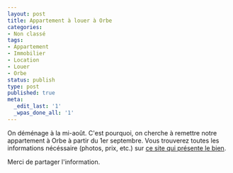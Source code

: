 ```yaml
---
layout: post
title: Appartement à louer à Orbe
categories:
- Non classé
tags:
- Appartement
- Immobilier
- Location
- Louer
- Orbe
status: publish
type: post
published: true
meta:
  _edit_last: '1'
  _wpas_done_all: '1'
---
```


On déménage à la mi-août. C'est pourquoi, on cherche à remettre notre appartement à Orbe à partir du 1er septembre. Vous trouverez toutes les informations nécéssaire (photos, prix, etc.) sur [ce site qui présente le bien](https://alienlebarge.github.io/fleursdelys/ "Appartement à louer à Orbe").

Merci de partager l'information.

